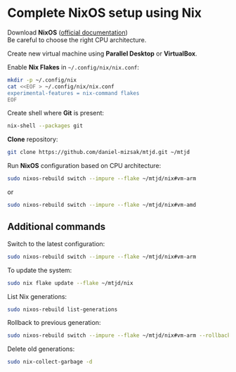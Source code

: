 # Complete NixOS setup using Nix

Download **NixOS** ([official documentation](https://nixos.org/download.html))\
Be careful to choose the right CPU architecture.

Create new virtual machine using **Parallel Desktop** or **VirtualBox**.

Enable **Nix Flakes** in `~/.config/nix/nix.conf`:

```bash
mkdir -p ~/.config/nix
cat <<EOF > ~/.config/nix/nix.conf
experimental-features = nix-command flakes
EOF
```

Create shell where **Git** is present:

```bash
nix-shell --packages git
```

**Clone** repository:

```bash
git clone https://github.com/daniel-mizsak/mtjd.git ~/mtjd
```

Run **NixOS** configuration based on CPU architecture:

```bash
sudo nixos-rebuild switch --impure --flake ~/mtjd/nix#vm-arm
```

or

```bash
sudo nixos-rebuild switch --impure --flake ~/mtjd/nix#vm-amd
```

## Additional commands

Switch to the latest configuration:

```bash
sudo nixos-rebuild switch --impure --flake ~/mtjd/nix#vm-arm
```

To update the system:

```bash
sudo nix flake update --flake ~/mtjd/nix
```

List Nix generations:

```bash
sudo nixos-rebuild list-generations
```

Rollback to previous generation:

```bash
sudo nixos-rebuild switch --impure --flake ~/mtjd/nix#vm-arm --rollback
```

Delete old generations:

```bash
sudo nix-collect-garbage -d
```
